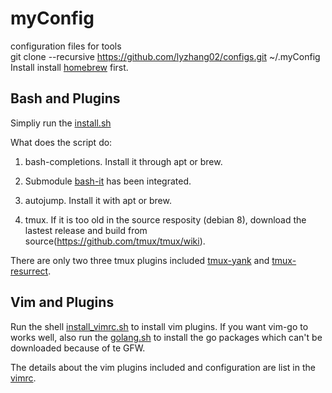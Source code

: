 # myConfig  

configuration files for tools  
git clone --recursive https://github.com/lyzhang02/configs.git ~/.myConfig
Install install [homebrew](https://brew.sh/) first.

## Bash and Plugins

Simpliy run the [install.sh](https://github.com/lyzhang02/myConfig/blob/master/bash_config/install.sh)

What does the script do:

1. bash-completions. Install it through apt or brew.

2. Submodule [bash-it](https://github.com/lyzhang02/myConfig/tree/master/bash_config/bash_plugins) has been integrated.

3. autojump. Install it with apt or brew.

4. tmux. If it is too old in the source resposity (debian 8), download the lastest release and build from source(https://github.com/tmux/tmux/wiki).

There are only two three tmux plugins included [tmux-yank](https://github.com/lyzhang02/myConfig/tree/master/bash_config/bash_plugins) and [tmux-resurrect](https://github.com/lyzhang02/myConfig/tree/master/bash_config/bash_plugins).

## Vim and Plugins

Run the shell [install_vimrc.sh](https://github.com/lyzhang02/myConfig/tree/master/vim_config/install_vimrc.sh) to install vim plugins. If you want vim-go to works well, also run the [golang.sh](https://github.com/lyzhang02/myConfig/tree/master/vim_config/golang.sh) to install the go packages which can't be downloaded because of te GFW.

The details about the vim plugins included and configuration are list in the [vimrc](https://github.com/lyzhang02/myConfig/tree/master/vim_config/vimrc).
